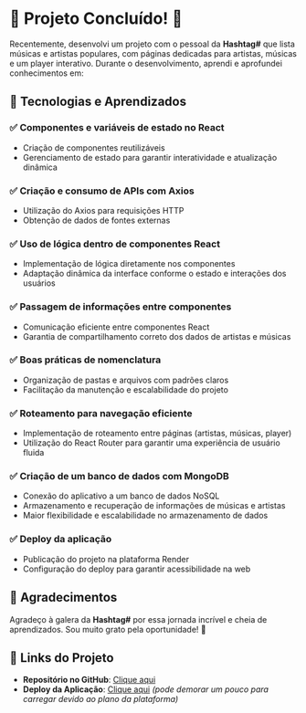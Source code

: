 # 🚀 Projeto Concluído! 🚀

Recentemente, desenvolvi um projeto com o pessoal da **Hashtag#** que lista músicas e artistas populares, com páginas dedicadas para artistas, músicas e um player interativo. Durante o desenvolvimento, aprendi e aprofundei conhecimentos em:

## 📌 Tecnologias e Aprendizados

### ✅ **Componentes e variáveis de estado no React**
- Criação de componentes reutilizáveis
- Gerenciamento de estado para garantir interatividade e atualização dinâmica

### ✅ **Criação e consumo de APIs com Axios**
- Utilização do Axios para requisições HTTP
- Obtenção de dados de fontes externas

### ✅ **Uso de lógica dentro de componentes React**
- Implementação de lógica diretamente nos componentes
- Adaptação dinâmica da interface conforme o estado e interações dos usuários

### ✅ **Passagem de informações entre componentes**
- Comunicação eficiente entre componentes React
- Garantia de compartilhamento correto dos dados de artistas e músicas

### ✅ **Boas práticas de nomenclatura**
- Organização de pastas e arquivos com padrões claros
- Facilitação da manutenção e escalabilidade do projeto

### ✅ **Roteamento para navegação eficiente**
- Implementação de roteamento entre páginas (artistas, músicas, player)
- Utilização do React Router para garantir uma experiência de usuário fluida

### ✅ **Criação de um banco de dados com MongoDB**
- Conexão do aplicativo a um banco de dados NoSQL
- Armazenamento e recuperação de informações de músicas e artistas
- Maior flexibilidade e escalabilidade no armazenamento de dados

### ✅ **Deploy da aplicação**
- Publicação do projeto na plataforma Render
- Configuração do deploy para garantir acessibilidade na web

## 🎉 Agradecimentos
Agradeço à galera da **Hashtag#** por essa jornada incrível e cheia de aprendizados. Sou muito grato pela oportunidade! 🙌

## 🔗 Links do Projeto

- **Repositório no GitHub**: [Clique aqui](https://lnkd.in/d6Cdf4TA)
- **Deploy da Aplicação**: [Clique aqui](https://lnkd.in/dHTwef6U) *(pode demorar um pouco para carregar devido ao plano da plataforma)*

